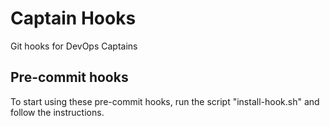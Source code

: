 # Captain Hooks

Git hooks for DevOps Captains

## Pre-commit hooks

To start using these pre-commit hooks, run the script "install-hook.sh" and follow the instructions.
